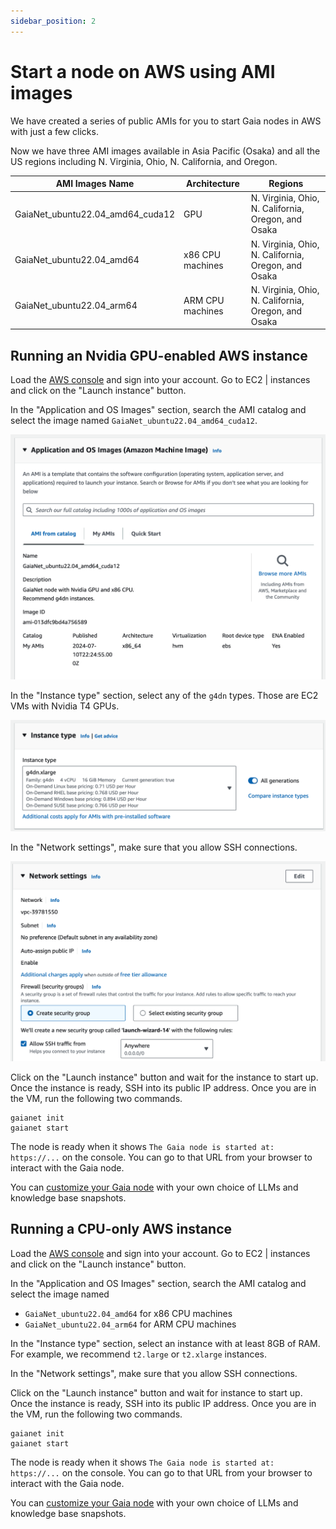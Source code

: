 ```yaml
---
sidebar_position: 2
---
```


# Start a node on AWS using AMI images

We have created a series of public AMIs for you to start Gaia nodes in AWS with just a few clicks.

Now we have three AMI images available in Asia Pacific (Osaka) and all the US regions including N. Virginia, Ohio, N. California, and Oregon.

| AMI Images Name                  | Architecture                                                                                                                  | Regions                                                 |
|----------------------------------|-------------------------------------------------------------------------------------------------------------------------------|---------------------------------------------------------|
| GaiaNet_ubuntu22.04_amd64_cuda12 | GPU                                                                                                                           | N. Virginia, Ohio, N. California, Oregon, and Osaka |
| GaiaNet_ubuntu22.04_amd64        | x86 CPU machines                                                                                                              | N. Virginia, Ohio, N. California, Oregon, and Osaka |
| GaiaNet_ubuntu22.04_arm64        | ARM CPU machines                                                                                                              | N. Virginia, Ohio, N. California, Oregon, and Osaka |


## Running an Nvidia GPU-enabled AWS instance

Load the [AWS console](https://aws.amazon.com/console/) and sign into your account. Go to EC2 | instances and 
click on the "Launch instance" button.

In the "Application and OS Images" section, search the AMI catalog and select the image named `GaiaNet_ubuntu22.04_amd64_cuda12`.

![](aws_ami.png)

In the "Instance type" section, select any of the `g4dn` types. Those are EC2 VMs with Nvidia T4 GPUs.

![](aws_instance_type.png)

In the "Network settings", make sure that you allow SSH connections.

![](aws_network.png)

Click on the "Launch instance" button and wait for the instance to start up. Once the instance is ready, SSH
into its public IP address. Once you are in the VM, run the following two commands.

```
gaianet init
gaianet start
```

The node is ready when it shows `The Gaia node is started at: https://...` on the console.
You can go to that URL from your browser to interact with the Gaia node.

You can [customize your Gaia node](../customize.md) with your own choice of LLMs and knowledge base snapshots.

## Running a CPU-only AWS instance

Load the [AWS console](https://aws.amazon.com/console/) and sign into your account. Go to EC2 | instances and 
click on the "Launch instance" button.

In the "Application and OS Images" section, search the AMI catalog and select the image named 

* `GaiaNet_ubuntu22.04_amd64` for x86 CPU machines
* `GaiaNet_ubuntu22.04_arm64` for ARM CPU machines

In the "Instance type" section, select an instance with at least 8GB of RAM. For example, we recommend `t2.large` or `t2.xlarge` instances.

In the "Network settings", make sure that you allow SSH connections.

Click on the "Launch instance" button and wait for instance to start up. Once the instance is ready, SSH
into its public IP address. Once you are in the VM, run the following two commands.

```
gaianet init
gaianet start
```

The node is ready when it shows `The Gaia node is started at: https://...` on the console.
You can go to that URL from your browser to interact with the Gaia node.

You can [customize your Gaia node](../customize.md) with your own choice of LLMs and knowledge base snapshots.
